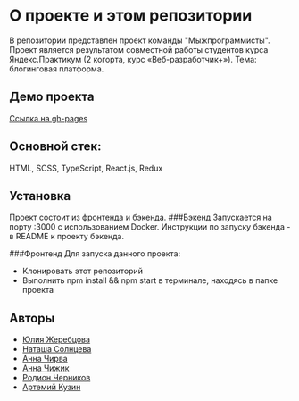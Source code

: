# О проекте и этом репозитории
В репозитории представлен проект команды "Мыжпрограммисты".
Проект является результатом совместной работы студентов курса Яндекс.Практикум (2 когорта, курс «Веб-разработчик+»).
Тема: блогинговая платформа.

## Демо проекта

[Ссылка на gh-pages](https://frantsuzova.github.io/#/)

## Основной стек: 
HTML, SCSS, TypeScript, React.js, Redux

## Установка

Проект состоит из фронтенда и бэкенда.
###Бэкенд
Запускается на порту :3000 с использованием Docker. Инструкции по запуску бэкенда - в README к проекту бэкенда.

###Фронтенд
Для запуска данного проекта:
- Клонировать этот репозиторий
- Выполнить npm install && npm start в терминале, находясь в папке проекта

## Авторы

- [Юлия Жеребцова](https://github.com/yuliazherebtsova)
- [Наташа Солнцева](https://github.com/NatashaSolntseva)
- [Анна Чирва](https://github.com/Leprecocoa)
- [Анна Чижик](https://github.com/Frantsuzova)
- [Родион Черников](https://github.com/RoChernikov)
- [Артемий Кузин](https://github.com/kuzinartemiy)
